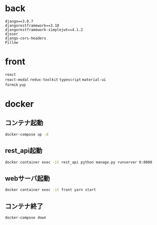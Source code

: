 # back
`django==3.0.7`  
`djangorestframework==3.10`  
`djangorestframework-simplejwt==4.1.2`  
`djoser`  
`django-cors-headers`  
`Pillow`

# front
`react`  
`react-modal` 
`redux-toolkit` 
`typescript`
`material-ui`  
`formik`
`yup`

# docker  
## コンテナ起動  
```bash
docker-compose up -d
```

## rest_api起動
```bash
docker container exec -it rest_api python manage.py runserver 0:8000
```

## webサーバ起動
```bash
docker container exec -it front yarn start
```

## コンテナ終了
```bash
docker-compose down
```